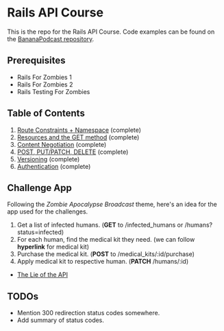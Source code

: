 # Rails API Course

This is the repo for the Rails API Course. Code examples can be found on the [BananaPodcast repository](https://github.com/codeschool/BananaPodcast).

## Prerequisites

* Rails For Zombies 1
* Rails For Zombies 2
* Rails Testing For Zombies

## Table of Contents

1. [Route Constraints + Namespace](content/01-recap-intro.md) (complete)
2. [Resources and the GET method](content/02-resources-and-get.md) (complete)
3. [Content Negotiation](content/03-content-negotiation.md) (complete)
4. [POST, PUT/PATCH, DELETE](content/04-post-put-patch-delete.md) (complete)
5. [Versioning](content/05-versioning.md) (complete)
6. [Authentication](content/06-authentication.md) (complete)

## Challenge App

Following the *Zombie Apocalypse Broadcast* theme, here's an idea for the app used for the challenges.

1. Get a list of infected humans. (**GET** to /infected_humans or /humans?status=infected)
2. For each human, find the medical kit they need. (we can follow **hyperlink** for medical kit)
3. Purchase the medical kit. (**POST** to /medical_kits/:id/purchase)
4. Apply medical kit to respective human. (**PATCH** /humans/:id)

* [The Lie of the API](http://ruben.verborgh.org/blog/2013/11/29/the-lie-of-the-api/)

## TODOs

* Mention 300 redirection status codes somewhere.
* Add summary of status codes.


